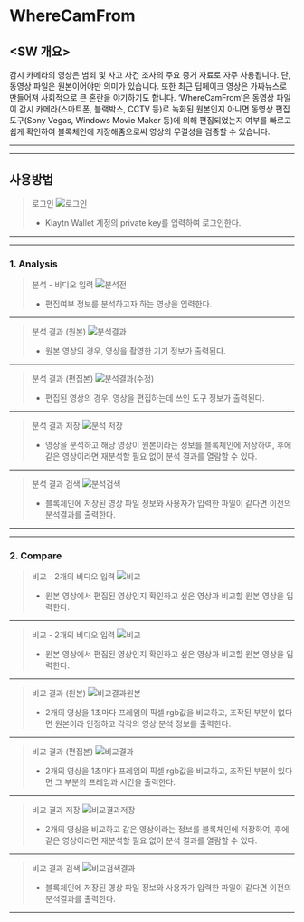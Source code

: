 # WhereCamFrom
## <SW 개요>
감시 카메라의 영상은 범죄 및 사고 사건 조사의 주요 증거 자료로 자주 사용됩니다. 단, 동영상 파일은 원본이어야만 의미가 있습니다.
또한 최근 딥페이크 영상은 가짜뉴스로 만들어져 사회적으로 큰 혼란을 야기하기도 합니다.
‘WhereCamFrom’은 동영상 파일이 감시 카메라(스마트폰, 블랙박스, CCTV 등)로 녹화된 원본인지 아니면 
동영상 편집 도구(Sony Vegas, Windows Movie Maker 등)에 의해 편집되었는지 여부를 빠르고 쉽게 확인하여 블록체인에 저장해줌으로써 영상의 무결성을 검증할 수 있습니다.

------------
------------

## 사용방법
> 로그인
> ![로그인](https://user-images.githubusercontent.com/59862783/146724252-1a34cf1e-1d01-463a-ae26-392136312afb.PNG)
> * Klaytn Wallet 계정의 private key를 입력하여 로그인한다.

------------
------------

### 1. Analysis 
> 분석 - 비디오 입력
> ![분석전](https://user-images.githubusercontent.com/59862783/146724898-267f8810-3013-4048-87ca-b499721ba20e.PNG)
> * 편집여부 정보를 분석하고자 하는 영상을 입력한다.

------------

> 분석 결과 (원본)
> ![분석결과](https://user-images.githubusercontent.com/59862783/146725135-e3012846-896f-4e79-bd4e-832b1a13431b.PNG)
> * 원본 영상의 경우, 영상을 촬영한 기기 정보가 출력된다.

------------

> 분석 결과 (편집본)
> ![분석결과(수정)](https://user-images.githubusercontent.com/59862783/146725263-03ffc6cd-d184-4646-afd1-ad9de94c64d1.PNG)
> * 편집된 영상의 경우, 영상을 편집하는데 쓰인 도구 정보가 출력된다.

------------

> 분석 결과 저장
> ![분석 저장](https://user-images.githubusercontent.com/59862783/146725637-16f5e4ce-a81c-49a5-af72-9a5929c0aed3.PNG)
> * 영상을 분석하고 해당 영상이 원본이라는 정보를 블록체인에 저장하여, 후에 같은 영상이라면 재분석할 필요 없이 분석 결과를 열람할 수 있다.

------------

> 분석 결과 검색
> ![분석검색](https://user-images.githubusercontent.com/59862783/146725745-4501c134-a856-48a2-95d6-fafed7ea12f5.PNG)
> * 블록체인에 저장된 영상 파일 정보와 사용자가 입력한 파일이 같다면 이전의 분석결과를 출력한다. 

------------
------------

### 2. Compare 

> 비교 - 2개의 비디오 입력
> ![비교](https://user-images.githubusercontent.com/59862783/146725812-5513addb-dbd3-4626-bf24-bb3a73b71f83.PNG)
> * 원본 영상에서 편집된 영상인지 확인하고 싶은 영상과 비교할 원본 영상을 입력한다.

------------

> 비교 - 2개의 비디오 입력
> ![비교](https://user-images.githubusercontent.com/59862783/146725812-5513addb-dbd3-4626-bf24-bb3a73b71f83.PNG)
> * 원본 영상에서 편집된 영상인지 확인하고 싶은 영상과 비교할 원본 영상을 입력한다.

------------

> 비교 결과 (원본)
> ![비교결과원본](https://user-images.githubusercontent.com/59862783/146726105-b10b75c0-be5c-407d-a8e8-8ea9180b95a9.PNG)
> * 2개의 영상을 1초마다 프레임의 픽셀 rgb값을 비교하고, 조작된 부분이 없다면 원본이라 인정하고 각각의 영상 분석 정보를 출력한다. 

------------

> 비교 결과 (편집본)
> ![비교결과](https://user-images.githubusercontent.com/59862783/146726888-fc46a0bf-5b1b-4b1a-9512-f95fd5e7d0da.PNG)
> * 2개의 영상을 1초마다 프레임의 픽셀 rgb값을 비교하고, 조작된 부분이 있다면 그 부분의 프레임과 시간을 출력한다.

------------

> 비교 결과 저장
> ![비교결과저장](https://user-images.githubusercontent.com/59862783/146727223-c56e4652-8873-49a2-92b5-286bf78b92bb.PNG)
> * 2개의 영상을 비교하고 같은 영상이라는 정보를 블록체인에 저장하여, 후에 같은 영상이라면 재분석할 필요 없이 분석 결과를 열람할 수 있다.

------------

> 비교 결과 검색
> ![비교검색결과](https://user-images.githubusercontent.com/59862783/146727703-9fb12c6c-5b34-47d0-ba89-a4e3b7f24b64.PNG)
> * 블록체인에 저장된 영상 파일 정보와 사용자가 입력한 파일이 같다면 이전의 분석결과를 출력한다. 

------------

